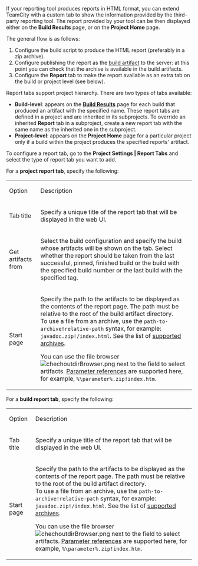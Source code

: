 [//]: # (title: Including Third-Party Reports in the Build Results)
[//]: # (auxiliary-id: Including Third-Party Reports in the Build Results)

If your reporting tool produces reports in HTML format, you can extend TeamCity with a custom tab to show the information provided by the third-party reporting tool. The report provided by your tool can be then displayed either on the __Build Results__ page, or on the __Project Home__ page.

The general flow is as follows:
1. Configure the build script to produce the HTML report (preferably in a zip archive).
2. Configure publishing the report as the [build artifact](build-artifact.md) to the server: at this point you can check that the archive is available in the build artifacts.
3. Configure the __Report__ tab to make the report available as an extra tab on the build or project level  (see below).

Report tabs support project hierarchy. There are two types of tabs available:
* __Build-level__: appears on the __[Build Results](working-with-build-results.md)__ page for each build that produced an artifact with the specified name. These report tabs are defined in a project and are inherited in its subprojects. To override an inherited __Report__ tab in a subproject, create a new report tab with the same name as the inherited one in the subproject.
* __Project-level__: appears on the __Project Home__ page for a particular project only if a build within the project produces the specified reports' artifact.

To configure a report tab, go to the __Project Settings | Report Tabs__ and select the type of report tab you want to add.

For a __project report tab__, specify the following:

<table><tr>

<td>

Option


</td>

<td>

Description


</td></tr><tr>

<td>

Tab title


</td>

<td>

Specify a unique title of the report tab that will be displayed in the web UI.


</td></tr><tr>

<td>

Get artifacts from


</td>

<td>

Select the build configuration and specify the build whose artifacts will be shown on the tab. Select whether the report should be taken from the last successful, pinned, finished build or the build with the specified build number or the last build with the specified tag.


</td></tr><tr>

<td>

Start page


</td>

<td>

Specify the path to the artifacts to be displayed as the contents of the report page. The path must be relative to the root of the build artifact directory.    
To use a file from an archive, use the `path-to-archive!relative-path` syntax, for example: `javadoc.zip!/index.html`. See the list of [supported archives](patterns-for-accessing-build-artifacts.md#Obtaining+Artifacts+from+a+Build+Script).

You can use the file browser ![chechoutdirBrowser.png](chechoutdirBrowser.png) next to the field to select artifacts. [Parameter references](configuring-build-parameters.md) are supported here, for example, `%\parameter%.zip!index.htm`.


</td></tr></table>

For a __build report tab__, specify the following:

<table><tr>

<td>

Option


</td>

<td>

Description


</td></tr><tr>

<td>

Tab title


</td>

<td>

Specify a unique title of the report tab that will be displayed in the web UI.


</td></tr><tr>

<td>

Start page


</td>

<td>

Specify the path to the artifacts to be displayed as the contents of the report page. The path must be relative to the root of the build artifact directory.    
To use a file from an archive, use the `path-to-archive!relative-path` syntax, for example: `javadoc.zip!/index.html`. See the list of [supported archives](patterns-for-accessing-build-artifacts.md#Obtaining+Artifacts+from+a+Build+Script).

You can use the file browser ![chechoutdirBrowser.png](chechoutdirBrowser.png) next to the field to select artifacts. [Parameter references](configuring-build-parameters.md) are supported here, for example, `%\parameter%.zip!index.htm`.


</td></tr></table>
